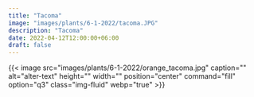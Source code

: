 ```yaml
---
title: "Tacoma"
image: "images/plants/6-1-2022/tacoma.JPG"
description: "Tacoma"
date: 2022-04-12T12:00:00+06:00
draft: false
---
```



{{< image src="images/plants/6-1-2022/orange_tacoma.jpg" caption="" alt="alter-text" height="" width="" position="center" command="fill" option="q3" class="img-fluid" webp="true" >}}
